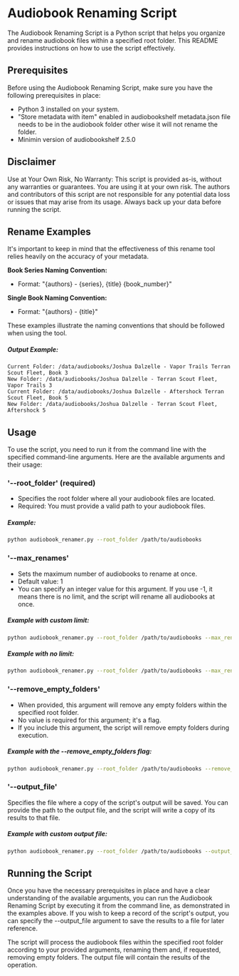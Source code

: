 # Audiobook Renaming Script
The Audiobook Renaming Script is a Python script that helps you organize and rename audiobook files within a specified root folder. This README provides instructions on how to use the script effectively.

## Prerequisites
Before using the Audiobook Renaming Script, make sure you have the following prerequisites in place:

- Python 3 installed on your system.
- "Store metadata with item" enabled in audiobookshelf metadata.json file needs to be in the audiobook folder other wise it will not rename the folder.
- Minimin version of audiobookshelf 2.5.0

## Disclaimer
Use at Your Own Risk, No Warranty: This script is provided as-is, without any warranties or guarantees. You are using it at your own risk. The authors and contributors of this script are not responsible for any potential data loss or issues that may arise from its usage. Always back up your data before running the script.

## Rename Examples
It's important to keep in mind that the effectiveness of this rename tool relies heavily on the accuracy of your metadata.

**Book Series Naming Convention:**
- Format: "{authors} - {series}, {title} {book_number}"

**Single Book Naming Convention:**
- Format: "{authors} - {title}"

These examples illustrate the naming conventions that should be followed when using the tool.

##### Output Example:
```
Current Folder: /data/audiobooks/Joshua Dalzelle - Vapor Trails Terran Scout Fleet, Book 3
New Folder: /data/audiobooks/Joshua Dalzelle - Terran Scout Fleet, Vapor Trails 3
Current Folder: /data/audiobooks/Joshua Dalzelle - Aftershock Terran Scout Fleet, Book 5
New Folder: /data/audiobooks/Joshua Dalzelle - Terran Scout Fleet, Aftershock 5
```

## Usage
To use the script, you need to run it from the command line with the specified command-line arguments. Here are the available arguments and their usage:

### '--root_folder' (required)
- Specifies the root folder where all your audiobook files are located.
- Required: You must provide a valid path to your audiobook files.

##### Example:
```bash
python audiobook_renamer.py --root_folder /path/to/audiobooks
```
### '--max_renames'
- Sets the maximum number of audiobooks to rename at once.
- Default value: 1
- You can specify an integer value for this argument. If you use -1, it means there is no limit, and the script will rename all audiobooks at once.

##### Example with custom limit:
```bash
python audiobook_renamer.py --root_folder /path/to/audiobooks --max_renames 5
```

##### Example with no limit:
```bash
python audiobook_renamer.py --root_folder /path/to/audiobooks --max_renames -1
```
### '--remove_empty_folders'
- When provided, this argument will remove any empty folders within the specified root folder.
- No value is required for this argument; it's a flag.
- If you include this argument, the script will remove empty folders during execution.

##### Example with the --remove_empty_folders flag:
```bash
python audiobook_renamer.py --root_folder /path/to/audiobooks --remove_empty_folders
```
### '--output_file'
Specifies the file where a copy of the script's output will be saved.
You can provide the path to the output file, and the script will write a copy of its results to that file.

##### Example with custom output file:
```bash
python audiobook_renamer.py --root_folder /path/to/audiobooks --output_file output.txt
```
## Running the Script
Once you have the necessary prerequisites in place and have a clear understanding of the available arguments, you can run the Audiobook Renaming Script by executing it from the command line, as demonstrated in the examples above. If you wish to keep a record of the script's output, you can specify the --output_file argument to save the results to a file for later reference.

The script will process the audiobook files within the specified root folder according to your provided arguments, renaming them and, if requested, removing empty folders. The output file will contain the results of the operation.
